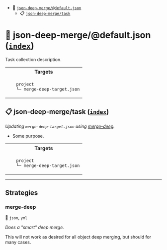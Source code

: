 - <a name="mock-plugin-task-idx-ref-open_file_folder">:open_file_folder:</a> <a href="#mock-plugin-task-ref-json-deep-mergedefaultjson">`json-deep-merge/@default.json`</a>
  - <a name="mock-plugin-task-idx-ref-clipboard">:clipboard:</a> <a href="#mock-plugin-task-ref-json-deep-mergetask">`json-deep-merge/task`</a>

# :open_file_folder: <a name="mock-plugin-task-ref-json-deep-mergedefaultjson">json-deep-merge/@default.json</a> (<a href="#mock-plugin-task-idx-ref-index">`index`</a>)

Task collection description.

<table>
  <tbody>
    <tr>
      <th>Targets</th>
    </tr>
    <tr>
      <td align="left" valign="top">
        <ul>
<code>project</code><br/>
<code>└─ merge-deep-target.json</code><br/>
        </ul>
      </td>
    </tr>
  </tbody>
</table>

## :clipboard: <a name="mock-plugin-task-ref-json-deep-mergetask">json-deep-merge/task</a> (<a href="#mock-plugin-task-idx-ref-index">`index`</a>)

_Updating `merge-deep-target.json` using <a href="#mock-plugin-strat-ref-merge-deep">merge-deep</a>._

- Some purpose.

<table>
  <tbody>
    <tr>
      <th>Targets</th>
    </tr>
    <tr>
      <td align="left" valign="top">
        <ul>
<code>project</code><br/>
<code>└─ merge-deep-target.json</code><br/>
        </ul>
      </td>
    </tr>
  </tbody>
</table>

------

## Strategies

### <a name="mock-plugin-strat-ref-merge-deep">merge-deep</a>  

:small_blue_diamond: `json`, `yml`

*Does a "smart" deep merge.*

This will not work as desired for all object deep merging, but should for many cases.

